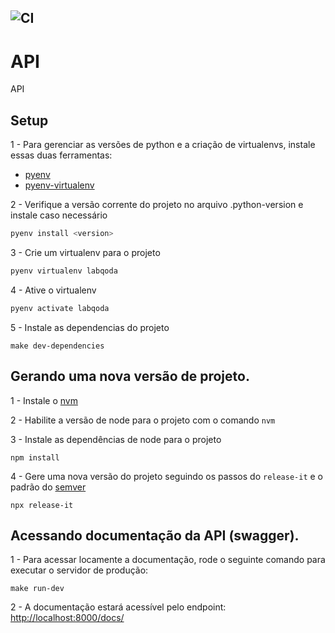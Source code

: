 ![CI](https://github.com/qodatecnologia/labqoda-api/workflows/CI/badge.svg)
---

# API

API

## Setup

1 - Para gerenciar as versões de python e a criação de virtualenvs, instale essas duas ferramentas:

- [pyenv](https://github.com/pyenv/pyenv)
- [pyenv-virtualenv](https://github.com/pyenv/pyenv-virtualenv)


2 - Verifique a versão corrente do projeto no arquivo .python-version e instale caso necessário

```bash
pyenv install <version>
```

3 - Crie um virtualenv para o projeto

```bash
pyenv virtualenv labqoda
```

4 - Ative o virtualenv

```bash
pyenv activate labqoda
```

5 - Instale as dependencias do projeto

```
make dev-dependencies
```


## Gerando uma nova versão de projeto.

1 - Instale o [nvm](https://github.com/nvm-sh/nvm)

2 - Habilite a versão de node para o projeto com o comando `nvm`

3 - Instale as dependências de node para o projeto

```
npm install
```

4 - Gere uma nova versão do projeto seguindo os passos do `release-it` e o padrão do [semver](https://semver.org/)

```
npx release-it
```


## Acessando documentação da API (swagger).

1 - Para acessar locamente a documentação, rode o seguinte comando para executar o servidor de produção:

```
make run-dev
```

2 - A documentação estará acessível pelo endpoint: [http://localhost:8000/docs/](http://localhost:8000/docs/)
